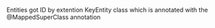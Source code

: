 Entities got ID by extention KeyEntity class which is annotated with the @MappedSuperClass annotation 
